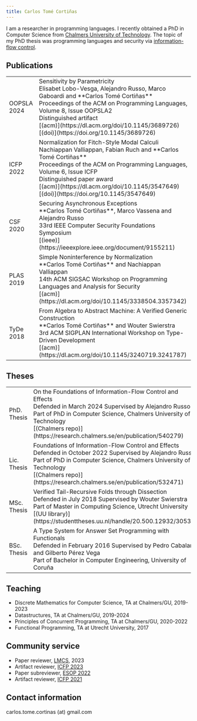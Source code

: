 ```yaml
---
title: Carlos Tomé Cortiñas
---
```


I am a researcher in programming languages. I recently obtained a PhD in
Computer Science from [Chalmers University of
Technology](https://www.chalmers.se/en/departments/cse/Pages/default.aspx). The
topic of my PhD thesis was programming languages and security via
[information-flow
control](https://en.wikipedia.org/wiki/Information_flow_(information_theory)).

## Publications
    
<table>
    <tr>
    <td>
        <div class="tag">OOPSLA 2024</div>
    </td>
    <td>
        <div class="title">Sensitivity by Parametricity</div>
        Elisabet Lobo-Vesga, Alejandro Russo, Marco Gaboardi and **Carlos Tomé Cortiñas**
        <div class="venue">Proceedings of the ACM on Programming Languages, Volume 8, Issue OOPSLA2</div>
        <div class="highlight">Distinguished artifact</div>
        [(acm)](https://dl.acm.org/doi/10.1145/3689726)
        [(doi)](https://doi.org/10.1145/3689726)
    </td>
  </tr>
  <tr>
    <td>
        <div class="tag">ICFP 2022</div>
    </td>
    <td>
        <div class="title">Normalization for Fitch-Style Modal Calculi</div>
        Nachiappan Valliappan, Fabian Ruch and **Carlos Tomé Cortiñas**
        <div class="venue">Proceedings of the ACM on Programming Languages, Volume 6, Issue ICFP</div>
        <div class="highlight">Distinguished paper award</div>
        [(acm)](https://dl.acm.org/doi/10.1145/3547649)
        [(doi)](https://doi.org/10.1145/3547649)
    </td>
  </tr>
  <tr>
    <td>
        <div class="tag">CSF 2020</div>
    </td>
    <td>
        <div class="title">Securing Asynchronous Exceptions</div>
        **Carlos Tomé Cortiñas**, Marco Vassena and Alejandro Russo
        <div class="venue">33rd IEEE Computer Security Foundations Symposium</div>
        [(ieee)](https://ieeexplore.ieee.org/document/9155211)
    </td>
  </tr>
  <tr>
    <td>
        <div class="tag">PLAS 2019</div>
    </td>
    <td>
        <div class="title">Simple Noninterference by Normalization</div>
        **Carlos Tomé Cortiñas** and Nachiappan Valliappan
        <div class="venue">14th ACM SIGSAC Workshop on Programming Languages and Analysis for Security</div>
        [(acm)](https://dl.acm.org/doi/10.1145/3338504.3357342)
    </td>
  </tr>
  <tr>
    <td>
        <div class="tag">TyDe 2018</div>
    </td>
    <td>
        <div class="title">From Algebra to Abstract Machine: A Verified Generic Construction</div>
        **Carlos Tomé Cortiñas** and Wouter Swierstra
        <div class="venue">3rd ACM SIGPLAN International Workshop on Type-Driven Development</div>
        [(acm)](https://dl.acm.org/doi/10.1145/3240719.3241787)
    </td>
  </tr>
</table>

<!-- ## Drafts -->

<!-- <table> -->
<!--   <tr> -->
<!--     <td> -->
<!--         <div class="title">On the Foundations of Information-Flow Control and Effects</div> -->
<!--         <div class="author">Carlos Tomé Cortiñas</div> -->
<!--         <div class="venue">PhD in Computer Science, Chalmers University of Technology</div> -->
<!--         <a  href="https://research.chalmers.se/en/publication/540279">(Chalmers)</a> -->
<!--     </td> -->
<!--   </tr> -->
<!-- </table> -->

## Theses
    
<table>
  <tr>
    <td>
        <div class="tag">PhD. Thesis</div>
    </td>
    <td>
        <div class="title">On the Foundations of Information-Flow Control and Effects</div>
        Defended in March 2024  
        Supervised by Alejandro Russo
        <div class="venue">Part of PhD in Computer Science, Chalmers University of Technology</div>
        [(Chalmers repo)](https://research.chalmers.se/en/publication/540279)
    </td>
  </tr>
  <tr>
    <td>
        <div class="tag">Lic. Thesis</div>
    </td>
    <td>
        <div class="title">Foundations of Information-Flow Control and Effects</div>
        Defended in October 2022  
        Supervised by Alejandro Russo
        <div class="venue">Part of PhD in Computer Science, Chalmers University of Technology</div>
        [(Chalmers repo)](https://research.chalmers.se/en/publication/532471)
    </td>
  </tr>
  <tr>
    <td>
        <div class="tag">MSc. Thesis</div>
    </td>
    <td>
        <div class="title">Verified Tail-Recursive Folds through Dissection</div>
        Defended in July 2018  
        Supervised by Wouter Swierstra
        <div class="venue">Part of Master in Computing Science, Utrecht University</div>
        [(UU library)](https://studenttheses.uu.nl/handle/20.500.12932/30531)
    </td>
  </tr>
  <tr>
    <td>
        <div class="tag">BSc. Thesis</div>
    </td>
    <td>
        <div class="title">A Type System for Answer Set Programming with
        Functionals</div>
        Defended in February 2016
        Supervised by Pedro Cabalar and Gilberto Pérez Vega
        <div class="venue">Part of Bachelor in Computer Engineering, University of Coruña</div>
    </td>
  </tr>
</table>

## Teaching

- Discrete Mathematics for Computer Science, TA at Chalmers/GU, 2019-2023
- Datastructures, TA at Chalmers/GU, 2019-2024
- Principles of Concurrent Programming, TA at Chalmers/GU, 2020-2022
- Functional Programming, TA at Utrecht University, 2017

## Community service

- Paper reviewer, [LMCS](https://lmcs.episciences.org/), 2023
- Artifact reviewer, [ICFP 2023](https://icfp23.sigplan.org/)
- Paper subreviewer, [ESOP 2022](https://etaps.org/2022/esop.html)
- Artifact reviewer, [ICFP 2021](https://icfp21.sigplan.org/)

## Contact information

carlos.tome.cortinas (at) gmail.com
